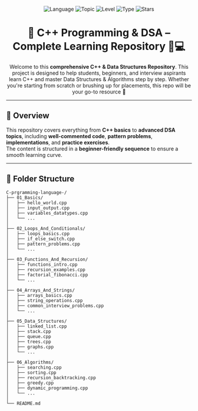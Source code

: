 <p align="center">
  <img src="https://img.shields.io/badge/Language-C++-blue.svg" alt="Language">
  <img src="https://img.shields.io/badge/Topic-Data%20Structures%20%26%20Algorithms-green.svg" alt="Topic">
  <img src="https://img.shields.io/badge/Level-Beginner%20to%20Advanced-orange.svg" alt="Level">
  <img src="https://img.shields.io/badge/Type-Educational%20%7C%20Interview%20Prep-red.svg" alt="Type">
  <img src="https://img.shields.io/github/stars/rrajudepository/C-prgramming-language-.svg?style=social" alt="Stars">
</p>

<h1 align="center">🚀 C++ Programming & DSA – Complete Learning Repository 🧠💻</h1>

<p align="center">
  Welcome to this <strong>comprehensive C++ & Data Structures Repository</strong>.  
  This project is designed to help students, beginners, and interview aspirants learn C++ and master Data Structures & Algorithms step by step.  
  Whether you're starting from scratch or brushing up for placements, this repo will be your go-to resource 🧭
</p>

---

## 📌 Overview

This repository covers everything from **C++ basics** to **advanced DSA topics**, including **well-commented code**, **pattern problems**, **implementations**, and **practice exercises**.  
The content is structured in a **beginner-friendly sequence** to ensure a smooth learning curve.

---

## 🧭 Folder Structure

```plaintext
C-prgramming-language-/
├── 01_Basics/
│   ├── hello_world.cpp
│   ├── input_output.cpp
│   ├── variables_datatypes.cpp
│   └── ...
│
├── 02_Loops_And_Conditionals/
│   ├── loops_basics.cpp
│   ├── if_else_switch.cpp
│   ├── pattern_problems.cpp
│   └── ...
│
├── 03_Functions_And_Recursion/
│   ├── functions_intro.cpp
│   ├── recursion_examples.cpp
│   ├── factorial_fibonacci.cpp
│   └── ...
│
├── 04_Arrays_And_Strings/
│   ├── arrays_basics.cpp
│   ├── string_operations.cpp
│   ├── common_interview_problems.cpp
│   └── ...
│
├── 05_Data_Structures/
│   ├── linked_list.cpp
│   ├── stack.cpp
│   ├── queue.cpp
│   ├── trees.cpp
│   ├── graphs.cpp
│   └── ...
│
├── 06_Algorithms/
│   ├── searching.cpp
│   ├── sorting.cpp
│   ├── recursion_backtracking.cpp
│   ├── greedy.cpp
│   ├── dynamic_programming.cpp
│   └── ...
│
└── README.md

